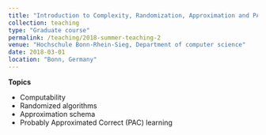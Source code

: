```yaml
---
title: "Introduction to Complexity, Randomization, Approximation and PAC-Learning"
collection: teaching
type: "Graduate course"
permalink: /teaching/2018-summer-teaching-2
venue: "Hochschule Bonn-Rhein-Sieg, Department of computer science"
date: 2018-03-01
location: "Bonn, Germany"
---
```


**Topics**
+ Computability
+ Randomized algorithms
+ Approximation schema
+ Probably Approximated Correct (PAC) learning
